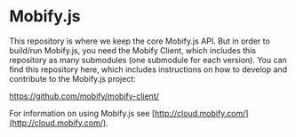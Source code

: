 Mobify.js
=========

This repository is where we keep the core Mobify.js API. But in order to build/run Mobify.js, 
you need the Mobify Client, which includes this repository as many submodules (one submodule for 
each version). You can find this repository here, which includes instructions on how to develop 
and contribute to the Mobify.js project:

https://github.com/mobify/mobify-client/

For information on using Mobify.js see [http://cloud.mobify.com/](http://cloud.mobify.com/).